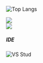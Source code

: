 
![Top Langs](https://github-readme-streak-stats.herokuapp.com/?user={ChadDevz}&layout=compact&theme=midnight-purple)

<a href="https://github.com/ChadDevz">
  <img src="https://github-readme-stats.vercel.app/api?username=ChadDevz&theme=midnight-purple&show_icons=true" />
  <br/>
    <img
      src="https://github-readme-stats.vercel.app/api/top-langs/?username=ChadDevz&layout=compact&langs_count=99&theme=midnight-purple" />
    </br>
</a>
</div>

##### IDE
![VS Stud](https://img.shields.io/badge/Visual_Studio-5C2D91?style=for-the-badge&logo=visual%20studio&logoColor=white)
